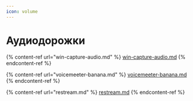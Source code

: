 ```yaml
---
icon: volume
---
```


# Аудиодорожки

{% content-ref url="win-capture-audio.md" %}
[win-capture-audio.md](win-capture-audio.md)
{% endcontent-ref %}

{% content-ref url="voicemeeter-banana.md" %}
[voicemeeter-banana.md](voicemeeter-banana.md)
{% endcontent-ref %}

{% content-ref url="restream.md" %}
[restream.md](restream.md)
{% endcontent-ref %}
